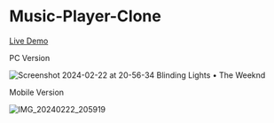 # Music-Player-Clone

[Live Demo](https://aryansachan12.github.io/Music-Player-Clone/)

PC Version

![Screenshot 2024-02-22 at 20-56-34 Blinding Lights • The Weeknd](https://github.com/AryanSachan12/Music-Player-Clone/assets/141572341/a1912886-7568-4ade-9aae-15dcbcd65a25)

Mobile Version

![IMG_20240222_205919](https://github.com/AryanSachan12/Music-Player-Clone/assets/141572341/790c479d-ecd9-4fe8-b624-95ad39a121cd)
